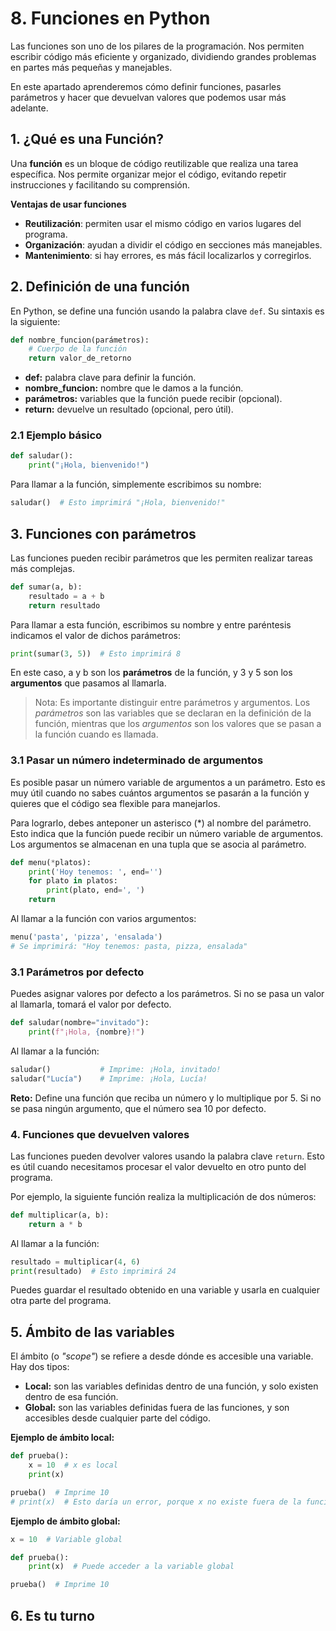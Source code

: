 # 8. Funciones en Python

Las funciones son uno de los pilares de la programación. Nos permiten escribir código más eficiente y organizado, dividiendo grandes problemas en partes más pequeñas y manejables. 

En este apartado aprenderemos cómo definir funciones, pasarles parámetros y hacer que devuelvan valores que podemos usar más adelante.

## 1. ¿Qué es una Función?

Una **función** es un bloque de código reutilizable que realiza una tarea específica. Nos permite organizar mejor el código, evitando repetir instrucciones y facilitando su comprensión.

**Ventajas de usar funciones**

* **Reutilización**: permiten usar el mismo código en varios lugares del programa.
* **Organización**: ayudan a dividir el código en secciones más manejables.
* **Mantenimiento**: si hay errores, es más fácil localizarlos y corregirlos.

## 2. Definición de una función

En Python, se define una función usando la palabra clave `def`. Su sintaxis es la siguiente:

```py
def nombre_funcion(parámetros):
    # Cuerpo de la función
    return valor_de_retorno
```

* **def:** palabra clave para definir la función.
* **nombre_funcion:** nombre que le damos a la función.
* **parámetros:** variables que la función puede recibir (opcional).
* **return:** devuelve un resultado (opcional, pero útil).

### 2.1 Ejemplo básico

```py
def saludar():
    print("¡Hola, bienvenido!")
```

Para llamar a la función, simplemente escribimos su nombre:

```py
saludar()  # Esto imprimirá "¡Hola, bienvenido!"
```

## 3. Funciones con parámetros

Las funciones pueden recibir parámetros que les permiten realizar tareas más complejas.

```py
def sumar(a, b):
    resultado = a + b
    return resultado
```

Para llamar a esta función, escribimos su nombre y entre paréntesis indicamos el valor de dichos parámetros:

```py
print(sumar(3, 5))  # Esto imprimirá 8
```

En este caso, a y b son los **parámetros** de la función, y 3 y 5 son los **argumentos** que pasamos al llamarla.

> Nota: Es importante distinguir entre parámetros y argumentos. Los
> *parámetros* son las variables que se declaran en la definición de la
> función, mientras que los *argumentos* son los valores que se pasan a la
> función cuando es llamada.

### 3.1 Pasar un número indeterminado de argumentos

Es posible pasar un número variable de argumentos a un parámetro. Esto es muy útil cuando no sabes cuántos argumentos se pasarán a la función y quieres que el código sea flexible para manejarlos.

Para lograrlo, debes anteponer un asterisco (*) al nombre del parámetro. Esto indica que la función puede recibir un número variable de argumentos. Los argumentos se almacenan en una tupla que se asocia al parámetro.

```py
def menu(*platos):
    print('Hoy tenemos: ', end='')
    for plato in platos:
        print(plato, end=', ')
    return
```

Al llamar a la función con varios argumentos: 

```py
menu('pasta', 'pizza', 'ensalada') 
# Se imprimirá: "Hoy tenemos: pasta, pizza, ensalada" 
```

### 3.1 Parámetros por defecto

Puedes asignar valores por defecto a los parámetros. Si no se pasa un valor al llamarla, tomará el valor por defecto.

```py
def saludar(nombre="invitado"):
    print(f"¡Hola, {nombre}!")
```

Al llamar a la función:

```py
saludar()           # Imprime: ¡Hola, invitado!
saludar("Lucía")    # Imprime: ¡Hola, Lucía!
```

<p style="background-color:FFFFEO"><strong>Reto:</strong> Define una función que reciba un número y lo multiplique por 5. Si no se pasa ningún argumento, que el número sea 10 por defecto.</p>

### 4. Funciones que devuelven valores

Las funciones pueden devolver valores usando la palabra clave `return`. Esto es útil cuando necesitamos procesar el valor devuelto en otro punto del programa.

Por ejemplo, la siguiente función realiza la multiplicación de dos números:

```py
def multiplicar(a, b):
    return a * b
```

Al llamar a la función:

```py
resultado = multiplicar(4, 6)
print(resultado)  # Esto imprimirá 24
```

Puedes guardar el resultado obtenido en una variable y usarla en cualquier otra parte del programa. 

## 5. Ámbito de las variables

El ámbito (o *"scope"*) se refiere a desde dónde es accesible una variable. Hay dos tipos:

* **Local:** son las variables definidas dentro de una función, y solo existen dentro de esa función.
* **Global:** son las variables definidas fuera de las funciones, y son accesibles desde cualquier parte del código.

**Ejemplo de ámbito local:**

```py
def prueba():
    x = 10  # x es local
    print(x)

prueba()  # Imprime 10
# print(x)  # Esto daría un error, porque x no existe fuera de la función
```

**Ejemplo de ámbito global:**

```py
x = 10  # Variable global

def prueba():
    print(x)  # Puede acceder a la variable global

prueba()  # Imprime 10
```

## 6. Es tu turno

